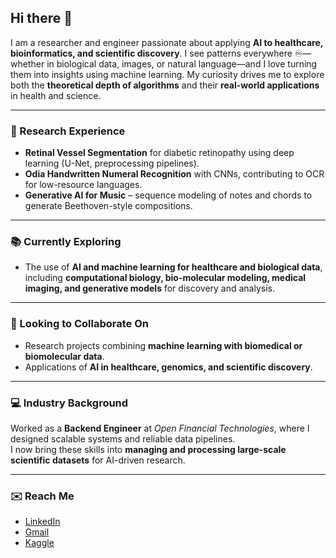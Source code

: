 ## Hi there 👋  

I am a researcher and engineer passionate about applying **AI to healthcare, bioinformatics, and scientific discovery**.  I see patterns everywhere ♾️—whether in biological data, images, or natural language—and I love turning them into insights using machine learning.  My curiosity drives me to explore both the **theoretical depth of algorithms** and their **real-world applications** in health and science.

---

### 🔬 Research Experience  
- **Retinal Vessel Segmentation** for diabetic retinopathy using deep learning (U-Net, preprocessing pipelines).  
- **Odia Handwritten Numeral Recognition** with CNNs, contributing to OCR for low-resource languages.  
- **Generative AI for Music** – sequence modeling of notes and chords to generate Beethoven-style compositions.  

---

### 📚 Currently Exploring  
- The use of **AI and machine learning for healthcare and biological data**, including **computational biology, bio-molecular modeling, medical imaging, and generative models** for discovery and analysis.  

---

### 🤝 Looking to Collaborate On  
- Research projects combining **machine learning with biomedical or biomolecular data**.  
- Applications of **AI in healthcare, genomics, and scientific discovery**.  

---

### 💻 Industry Background  
Worked as a **Backend Engineer** at *Open Financial Technologies*, where I designed scalable systems and reliable data pipelines.  
I now bring these skills into **managing and processing large-scale scientific datasets** for AI-driven research.  

---

### ✉️ Reach Me  
- [LinkedIn](https://www.linkedin.com/in/ashishpanda007/)  
- [Gmail](mailto:ashishpanda.edu@gmail.com)   
- [Kaggle](https://www.kaggle.com/ashishkumarpanda)  
